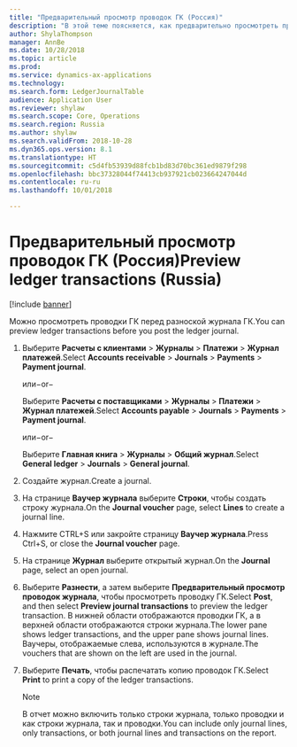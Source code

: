 ```yaml
---
title: "Предварительный просмотр проводок ГК (Россия)"
description: "В этой теме поясняется, как предварительно просмотреть проводки ГК в Microsoft Dynamics 365 for Finance and Operations для России."
author: ShylaThompson
manager: AnnBe
ms.date: 10/28/2018
ms.topic: article
ms.prod: 
ms.service: dynamics-ax-applications
ms.technology: 
ms.search.form: LedgerJournalTable
audience: Application User
ms.reviewer: shylaw
ms.search.scope: Core, Operations
ms.search.region: Russia
ms.author: shylaw
ms.search.validFrom: 2018-10-28
ms.dyn365.ops.version: 8.1
ms.translationtype: HT
ms.sourcegitcommit: c5d4fb53939d88fcb1bd83d70bc361ed9879f298
ms.openlocfilehash: bbc37328044f74413cb937921cb023664247044d
ms.contentlocale: ru-ru
ms.lasthandoff: 10/01/2018

---
```


# <a name="preview-ledger-transactions-russia"></a><span data-ttu-id="893e7-103">Предварительный просмотр проводок ГК (Россия)</span><span class="sxs-lookup"><span data-stu-id="893e7-103">Preview ledger transactions (Russia)</span></span>

[!include [banner](../includes/banner.md)]

<span data-ttu-id="893e7-104">Можно просмотреть проводки ГК перед разноской журнала ГК.</span><span class="sxs-lookup"><span data-stu-id="893e7-104">You can preview ledger transactions before you post the ledger journal.</span></span>

1. <span data-ttu-id="893e7-105">Выберите **Расчеты с клиентами** \> **Журналы** \> **Платежи** \> **Журнал платежей**.</span><span class="sxs-lookup"><span data-stu-id="893e7-105">Select **Accounts receivable** \> **Journals** \> **Payments** \> **Payment journal**.</span></span>

    <span data-ttu-id="893e7-106">или</span><span class="sxs-lookup"><span data-stu-id="893e7-106">−or−</span></span>

    <span data-ttu-id="893e7-107">Выберите **Расчеты с поставщиками** \> **Журналы** \> **Платежи** \> **Журнал платежей**.</span><span class="sxs-lookup"><span data-stu-id="893e7-107">Select **Accounts payable** \> **Journals** \> **Payments** \> **Payment journal**.</span></span>

    <span data-ttu-id="893e7-108">или</span><span class="sxs-lookup"><span data-stu-id="893e7-108">−or−</span></span>

    <span data-ttu-id="893e7-109">Выберите **Главная книга** \> **Журналы** \> **Общий журнал**.</span><span class="sxs-lookup"><span data-stu-id="893e7-109">Select **General ledger** \> **Journals** \> **General journal**.</span></span>

2. <span data-ttu-id="893e7-110">Создайте журнал.</span><span class="sxs-lookup"><span data-stu-id="893e7-110">Create a journal.</span></span>
3. <span data-ttu-id="893e7-111">На странице **Ваучер журнала** выберите **Строки**, чтобы создать строку журнала.</span><span class="sxs-lookup"><span data-stu-id="893e7-111">On the **Journal voucher** page, select **Lines** to create a journal line.</span></span>
4. <span data-ttu-id="893e7-112">Нажмите CTRL+S или закройте страницу **Ваучер журнала**.</span><span class="sxs-lookup"><span data-stu-id="893e7-112">Press Ctrl+S, or close the **Journal voucher** page.</span></span>
5. <span data-ttu-id="893e7-113">На странице **Журнал** выберите открытый журнал.</span><span class="sxs-lookup"><span data-stu-id="893e7-113">On the **Journal** page, select an open journal.</span></span>
6. <span data-ttu-id="893e7-114">Выберите **Разнести**, а затем выберите **Предварительный просмотр проводок журнала**, чтобы просмотреть проводку ГК.</span><span class="sxs-lookup"><span data-stu-id="893e7-114">Select **Post**, and then select **Preview journal transactions** to preview the ledger transaction.</span></span> <span data-ttu-id="893e7-115">В нижней области отображаются проводки ГК, а в верхней области отображаются строки журнала.</span><span class="sxs-lookup"><span data-stu-id="893e7-115">The lower pane shows ledger transactions, and the upper pane shows journal lines.</span></span> <span data-ttu-id="893e7-116">Ваучеры, отображаемые слева, используются в журнале.</span><span class="sxs-lookup"><span data-stu-id="893e7-116">The vouchers that are shown on the left are used in the journal.</span></span>

7. <span data-ttu-id="893e7-117">Выберите **Печать**, чтобы распечатать копию проводок ГК.</span><span class="sxs-lookup"><span data-stu-id="893e7-117">Select **Print** to print a copy of the ledger transactions.</span></span>

    > [!NOTE]
    > <span data-ttu-id="893e7-118">В отчет можно включить только строки журнала, только проводки и как строки журнала, так и проводки.</span><span class="sxs-lookup"><span data-stu-id="893e7-118">You can include only journal lines, only transactions, or both journal lines and transactions on the report.</span></span>

